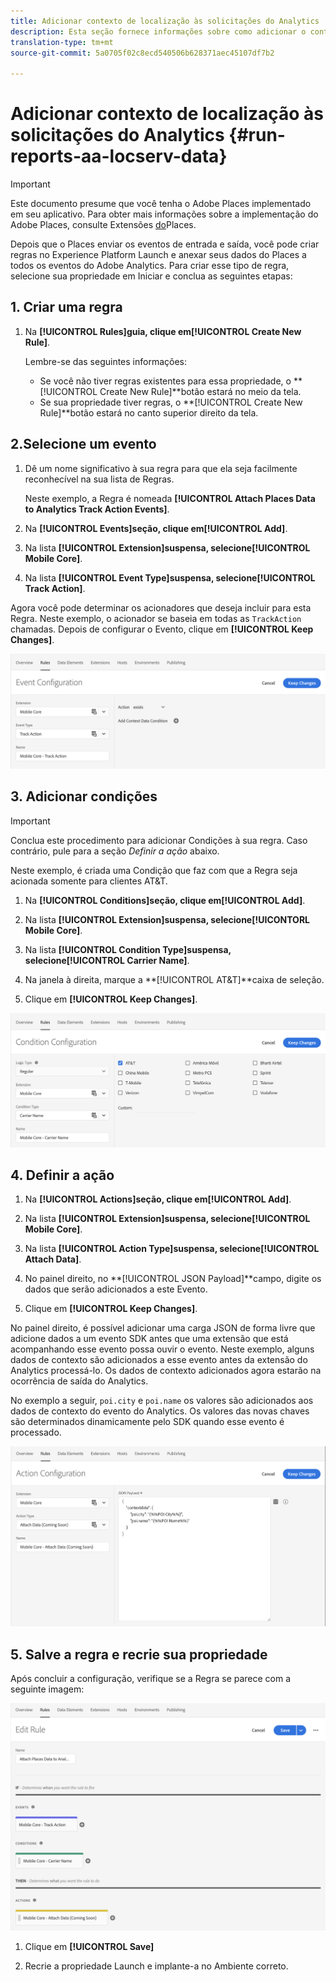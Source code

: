 ```yaml
---
title: Adicionar contexto de localização às solicitações do Analytics
description: Esta seção fornece informações sobre como adicionar o contexto de localização às solicitações do Analytics.
translation-type: tm+mt
source-git-commit: 5a0705f02c8ecd540506b628371aec45107df7b2

---
```



# Adicionar contexto de localização às solicitações do Analytics {#run-reports-aa-locserv-data}

>[!IMPORTANT]
>
>Este documento presume que você tenha o Adobe Places implementado em seu aplicativo. Para obter mais informações sobre a implementação do Adobe Places, consulte Extensões [do](/help/places-ext-aep-sdks/places-extension/places-extension.md)Places.

Depois que o Places enviar os eventos de entrada e saída, você pode criar regras no Experience Platform Launch e anexar seus dados do Places a todos os eventos do Adobe Analytics. Para criar esse tipo de regra, selecione sua propriedade em Iniciar e conclua as seguintes etapas:

## 1. Criar uma regra

1. Na **[!UICONTROL Rules]**guia, clique em**[!UICONTROL Create New Rule]**.

   Lembre-se das seguintes informações:
   * Se você não tiver regras existentes para essa propriedade, o **[!UICONTROL Create New Rule]**botão estará no meio da tela.
   * Se sua propriedade tiver regras, o **[!UICONTROL Create New Rule]**botão estará no canto superior direito da tela.

## 2.Selecione um evento

1. Dê um nome significativo à sua regra para que ela seja facilmente reconhecível na sua lista de Regras.

   Neste exemplo, a Regra é nomeada **[!UICONTROL Attach Places Data to Analytics Track Action Events]**.

1. Na **[!UICONTROL Events]**seção, clique em**[!UICONTROL Add]**.

1. Na lista **[!UICONTROL Extension]**suspensa, selecione**[!UICONTROL Mobile Core]**.

1. Na lista **[!UICONTROL Event Type]**suspensa, selecione**[!UICONTROL Track Action]**.

Agora você pode determinar os acionadores que deseja incluir para esta Regra. Neste exemplo, o acionador se baseia em todas as `TrackAction` chamadas. Depois de configurar o Evento, clique em **[!UICONTROL Keep Changes]**.

![&quot;criar um evento&quot;](/help/assets/ad-setEvent_use-analytics-data.png)


## 3. Adicionar condições

>[!IMPORTANT]
>
>Conclua este procedimento para adicionar Condições à sua regra. Caso contrário, pule para a seção *Definir a ação* abaixo.

Neste exemplo, é criada uma Condição que faz com que a Regra seja acionada somente para clientes AT&amp;T.

1. Na **[!UICONTROL Conditions]**seção, clique em**[!UICONTROL Add]**.

1. Na lista **[!UICONTROL Extension]**suspensa, selecione**[!UICONTORL  Mobile Core]**.

1. Na lista **[!UICONTROL Condition Type]**suspensa, selecione**[!UICONTROL Carrier Name]**.

1. Na janela à direita, marque a **[!UICONTROL AT&T]**caixa de seleção.

1. Clique em **[!UICONTROL Keep Changes]**.

![&quot;criar uma condição&quot;](/help/assets/ad-setCondition_use-analytics-data.png)

## 4. Definir a ação

1. Na **[!UICONTROL Actions]**seção, clique em**[!UICONTROL Add]**.

1. Na lista **[!UICONTROL Extension]**suspensa, selecione**[!UICONTROL Mobile Core]**.

1. Na lista **[!UICONTROL Action Type]**suspensa, selecione**[!UICONTROL Attach Data]**.

1. No painel direito, no **[!UICONTROL JSON Payload]**campo, digite os dados que serão adicionados a este Evento.

1. Clique em **[!UICONTROL Keep Changes]**.

No painel direito, é possível adicionar uma carga JSON de forma livre que adicione dados a um evento SDK antes que uma extensão que está acompanhando esse evento possa ouvir o evento. Neste exemplo, alguns dados de contexto são adicionados a esse evento antes da extensão do Analytics processá-lo. Os dados de contexto adicionados agora estarão na ocorrência de saída do Analytics.

No exemplo a seguir, `poi.city` e `poi.name` os valores são adicionados aos dados de contexto do evento do Analytics. Os valores das novas chaves são determinados dinamicamente pelo SDK quando esse evento é processado.

![&quot;criar uma ação&quot;](/help/assets/ad-setAction_use-analytics-data.png)

## 5. Salve a regra e recrie sua propriedade

Após concluir a configuração, verifique se a Regra se parece com a seguinte imagem:

![&quot;a regra está completa.&quot;](/help/assets/ad-ruleComplete_use-analytics-data.png)

1. Clique em **[!UICONTROL Save]**

1. Recrie a propriedade Launch e implante-a no Ambiente correto.
